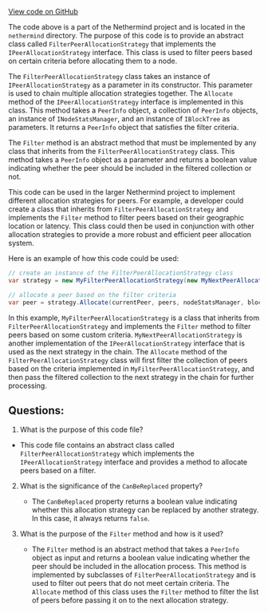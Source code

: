 [View code on GitHub](https://github.com/nethermindeth/nethermind/Nethermind.Synchronization/Peers/AllocationStrategies/FilterPeerAllocationStrategy.cs)

The code above is a part of the Nethermind project and is located in the `nethermind` directory. The purpose of this code is to provide an abstract class called `FilterPeerAllocationStrategy` that implements the `IPeerAllocationStrategy` interface. This class is used to filter peers based on certain criteria before allocating them to a node.

The `FilterPeerAllocationStrategy` class takes an instance of `IPeerAllocationStrategy` as a parameter in its constructor. This parameter is used to chain multiple allocation strategies together. The `Allocate` method of the `IPeerAllocationStrategy` interface is implemented in this class. This method takes a `PeerInfo` object, a collection of `PeerInfo` objects, an instance of `INodeStatsManager`, and an instance of `IBlockTree` as parameters. It returns a `PeerInfo` object that satisfies the filter criteria.

The `Filter` method is an abstract method that must be implemented by any class that inherits from the `FilterPeerAllocationStrategy` class. This method takes a `PeerInfo` object as a parameter and returns a boolean value indicating whether the peer should be included in the filtered collection or not.

This code can be used in the larger Nethermind project to implement different allocation strategies for peers. For example, a developer could create a class that inherits from `FilterPeerAllocationStrategy` and implements the `Filter` method to filter peers based on their geographic location or latency. This class could then be used in conjunction with other allocation strategies to provide a more robust and efficient peer allocation system.

Here is an example of how this code could be used:

```csharp
// create an instance of the FilterPeerAllocationStrategy class
var strategy = new MyFilterPeerAllocationStrategy(new MyNextPeerAllocationStrategy());

// allocate a peer based on the filter criteria
var peer = strategy.Allocate(currentPeer, peers, nodeStatsManager, blockTree);
```

In this example, `MyFilterPeerAllocationStrategy` is a class that inherits from `FilterPeerAllocationStrategy` and implements the `Filter` method to filter peers based on some custom criteria. `MyNextPeerAllocationStrategy` is another implementation of the `IPeerAllocationStrategy` interface that is used as the next strategy in the chain. The `Allocate` method of the `FilterPeerAllocationStrategy` class will first filter the collection of peers based on the criteria implemented in `MyFilterPeerAllocationStrategy`, and then pass the filtered collection to the next strategy in the chain for further processing.
## Questions: 
 1. What is the purpose of this code file?
   - This code file contains an abstract class called `FilterPeerAllocationStrategy` which implements the `IPeerAllocationStrategy` interface and provides a method to allocate peers based on a filter.

2. What is the significance of the `CanBeReplaced` property?
   - The `CanBeReplaced` property returns a boolean value indicating whether this allocation strategy can be replaced by another strategy. In this case, it always returns `false`.

3. What is the purpose of the `Filter` method and how is it used?
   - The `Filter` method is an abstract method that takes a `PeerInfo` object as input and returns a boolean value indicating whether the peer should be included in the allocation process. This method is implemented by subclasses of `FilterPeerAllocationStrategy` and is used to filter out peers that do not meet certain criteria. The `Allocate` method of this class uses the `Filter` method to filter the list of peers before passing it on to the next allocation strategy.